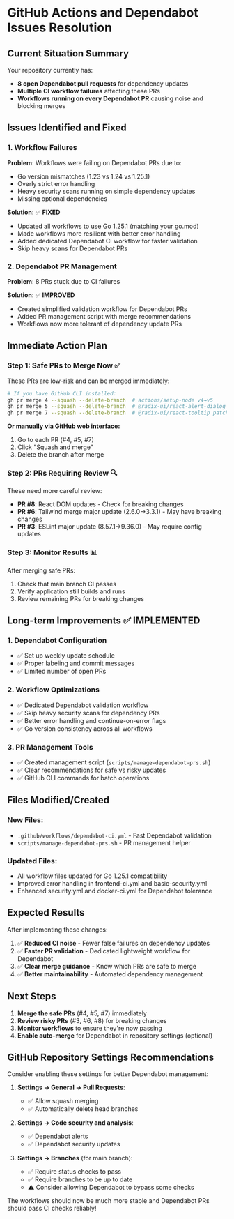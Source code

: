 # GitHub Actions and Dependabot Issues Resolution

## Current Situation Summary

Your repository currently has:
- **8 open Dependabot pull requests** for dependency updates
- **Multiple CI workflow failures** affecting these PRs
- **Workflows running on every Dependabot PR** causing noise and blocking merges

## Issues Identified and Fixed

### 1. Workflow Failures
**Problem**: Workflows were failing on Dependabot PRs due to:
- Go version mismatches (1.23 vs 1.24 vs 1.25.1)
- Overly strict error handling
- Heavy security scans running on simple dependency updates
- Missing optional dependencies

**Solution**: ✅ **FIXED**
- Updated all workflows to use Go 1.25.1 (matching your go.mod)
- Made workflows more resilient with better error handling
- Added dedicated Dependabot CI workflow for faster validation
- Skip heavy scans for Dependabot PRs

### 2. Dependabot PR Management
**Problem**: 8 PRs stuck due to CI failures

**Solution**: ✅ **IMPROVED**
- Created simplified validation workflow for Dependabot PRs
- Added PR management script with merge recommendations
- Workflows now more tolerant of dependency update PRs

## Immediate Action Plan

### Step 1: Safe PRs to Merge Now ✅
These PRs are low-risk and can be merged immediately:

```bash
# If you have GitHub CLI installed:
gh pr merge 4 --squash --delete-branch  # actions/setup-node v4→v5
gh pr merge 5 --squash --delete-branch  # @radix-ui/react-alert-dialog patch
gh pr merge 7 --squash --delete-branch  # @radix-ui/react-tooltip patch
```

**Or manually via GitHub web interface:**
1. Go to each PR (#4, #5, #7)
2. Click "Squash and merge"
3. Delete the branch after merge

### Step 2: PRs Requiring Review 🔍
These need more careful review:

- **PR #8**: React DOM updates - Check for breaking changes
- **PR #6**: Tailwind merge major update (2.6.0→3.3.1) - May have breaking changes
- **PR #3**: ESLint major update (8.57.1→9.36.0) - May require config updates

### Step 3: Monitor Results 📊
After merging safe PRs:
1. Check that main branch CI passes
2. Verify application still builds and runs
3. Review remaining PRs for breaking changes

## Long-term Improvements ✅ IMPLEMENTED

### 1. Dependabot Configuration
- ✅ Set up weekly update schedule
- ✅ Proper labeling and commit messages
- ✅ Limited number of open PRs

### 2. Workflow Optimizations
- ✅ Dedicated Dependabot validation workflow
- ✅ Skip heavy security scans for dependency PRs
- ✅ Better error handling and continue-on-error flags
- ✅ Go version consistency across all workflows

### 3. PR Management Tools
- ✅ Created management script (`scripts/manage-dependabot-prs.sh`)
- ✅ Clear recommendations for safe vs risky updates
- ✅ GitHub CLI commands for batch operations

## Files Modified/Created

### New Files:
- `.github/workflows/dependabot-ci.yml` - Fast Dependabot validation
- `scripts/manage-dependabot-prs.sh` - PR management helper

### Updated Files:
- All workflow files updated for Go 1.25.1 compatibility
- Improved error handling in frontend-ci.yml and basic-security.yml
- Enhanced security.yml and docker-ci.yml for Dependabot tolerance

## Expected Results

After implementing these changes:
1. ✅ **Reduced CI noise** - Fewer false failures on dependency updates
2. ✅ **Faster PR validation** - Dedicated lightweight workflow for Dependabot
3. ✅ **Clear merge guidance** - Know which PRs are safe to merge
4. ✅ **Better maintainability** - Automated dependency management

## Next Steps

1. **Merge the safe PRs** (#4, #5, #7) immediately
2. **Review risky PRs** (#3, #6, #8) for breaking changes
3. **Monitor workflows** to ensure they're now passing
4. **Enable auto-merge** for Dependabot in repository settings (optional)

## GitHub Repository Settings Recommendations

Consider enabling these settings for better Dependabot management:

1. **Settings → General → Pull Requests**:
   - ✅ Allow squash merging
   - ✅ Automatically delete head branches

2. **Settings → Code security and analysis**:
   - ✅ Dependabot alerts
   - ✅ Dependabot security updates

3. **Settings → Branches** (for main branch):
   - ✅ Require status checks to pass
   - ✅ Require branches to be up to date
   - ⚠️ Consider allowing Dependabot to bypass some checks

The workflows should now be much more stable and Dependabot PRs should pass CI checks reliably!